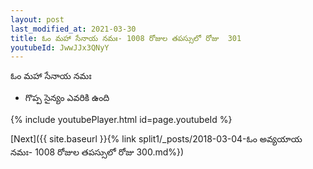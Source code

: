 ```yaml
---
layout: post
last_modified_at: 2021-03-30
title: ఓం మహా సేనాయ నమః- 1008 రోజుల తపస్సులో రోజు  301
youtubeId: JwwJJx3QNyY
---
```

 
 
 ఓం మహా సేనాయ నమః  
 
 -  గొప్ప సైన్యం ఎవరికి ఉంది 
 
  
 
  
 
 
 
 
 
 


{% include youtubePlayer.html id=page.youtubeId %}
 
[Next]({{ site.baseurl }}{% link  split1/_posts/2018-03-04-ఓం అవ్యయాయ నమః- 1008 రోజుల తపస్సులో రోజు  300.md%})
 
